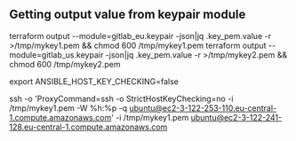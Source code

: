 
## Getting output value from keypair module
terraform  output --module=gitlab_eu.keypair  -json|jq .key_pem.value -r >/tmp/mykey1.pem && chmod 600 /tmp/mykey1.pem
terraform  output --module=gitlab_us.keypair  -json|jq .key_pem.value -r >/tmp/mykey2.pem && chmod 600 /tmp/mykey2.pem

export ANSIBLE_HOST_KEY_CHECKING=false


ssh -o 'ProxyCommand=ssh -o StrictHostKeyChecking=no -i /tmp/mykey1.pem -W %h:%p -q ubuntu@ec2-3-122-253-110.eu-central-1.compute.amazonaws.com'  -i /tmp/mykey1.pem  ubuntu@ec2-3-122-241-128.eu-central-1.compute.amazonaws.com
